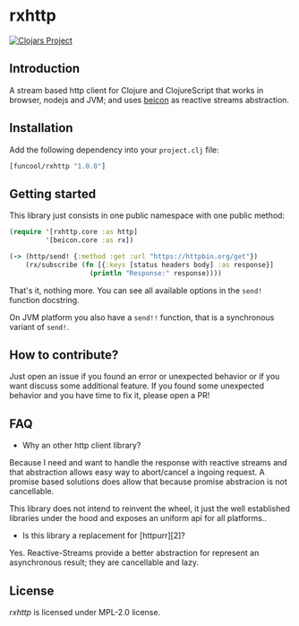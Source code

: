 # rxhttp

[![Clojars Project](http://clojars.org/funcool/rxhttp/latest-version.svg)](http://clojars.org/funcool/rxhttp)


## Introduction

A stream based http client for Clojure and ClojureScript that works in
browser, nodejs and JVM; and uses [beicon][1] as reactive streams
abstraction.

[1]: https://github.com/funcool/beicon


## Installation

Add the following dependency into your `project.clj` file:

```clojure
[funcool/rxhttp "1.0.0"]
```


## Getting started

This library just consists in one public namespace with one public method:

```clojure
(require '[rxhttp.core :as http]
         '[beicon.core :as rx])

(-> (http/send! {:method :get :url "https://httpbin.org/get"})
    (rx/subscribe (fn [{:keys [status headers body] :as response}]
                    (println "Response:" response))))
```

That's it, nothing more. You can see all available options in the
`send!` function docstring.

On JVM platform you also have a `send!!` function, that is a synchronous
variant of `send!`.


## How to contribute?

Just open an issue if you found an error or unexpected behavior or if
you want discuss some additional feature. If you found some unexpected
behavior and you have time to fix it, please open a PR!


## FAQ

- Why an other http client library?

Because I need and want to handle the response with reactive streams
and that abstraction allows easy way to abort/cancel a ingoing
request. A promise based solutions does allow that because promise
abstracion is not cancellable.

This library does not intend to reinvent the wheel, it just the well
established libraries under the hood and exposes an uniform api for
all platforms..

- Is this library a replacement for [httpurr][2]?

Yes. Reactive-Streams provide a better abstraction for represent an
asynchronous result; they are cancellable and lazy.


## License

_rxhttp_ is licensed under MPL-2.0 license.






